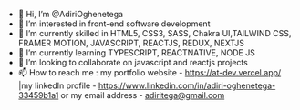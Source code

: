 - 👋 Hi, I’m @AdiriOghenetega
- 👀 I’m interested in front-end software development
- 🌱 I’m currently skilled in HTML5, CSS3, SASS, Chakra UI,TAILWIND CSS, FRAMER MOTION, JAVASCRIPT, REACTJS, REDUX, NEXTJS
- 🌱 I’m currently learning TYPESCRIPT, REACTNATIVE, NODE JS
- 💞️ I’m looking to collaborate on javascript and reactjs projects
- 📫 How to reach me : my portfolio website - https://at-dev.vercel.app/ |my linkedIn profile - https://www.linkedin.com/in/adiri-oghenetega-33459b1a1 or my email address - adiritega@gmail.com

<!---
AdiriOghenetega/AdiriOghenetega is a ✨ special ✨ repository because its `README.md` (this file) appears on your GitHub profile.
You can click the Preview link to take a look at your changes.
--->
